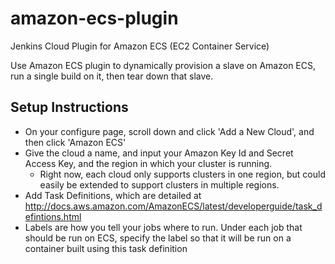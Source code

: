 amazon-ecs-plugin
=================

Jenkins Cloud Plugin for Amazon ECS (EC2 Container Service)

Use Amazon ECS plugin to dynamically provision a slave on Amazon ECS, run a single build on it, then tear down that slave.

Setup Instructions
------------------

- On your configure page, scroll down and click 'Add a New Cloud', and then click 'Amazon ECS'
- Give the cloud a name, and input your Amazon Key Id and Secret Access Key, and the region in which your cluster is running.
  - Right now, each cloud only supports clusters in one region, but could easily be extended to support clusters in multiple regions.
- Add Task Definitions, which are detailed at http://docs.aws.amazon.com/AmazonECS/latest/developerguide/task_defintions.html
- Labels are how you tell your jobs where to run. Under each job that should be run on ECS, specify the label so that it will be run on a container built using this task definition
